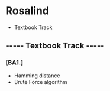 # Rosalind

- Textbook Track

## ----- Textbook Track -----

### [BA1.]
- Hamming distance
- Brute Force algorithm
